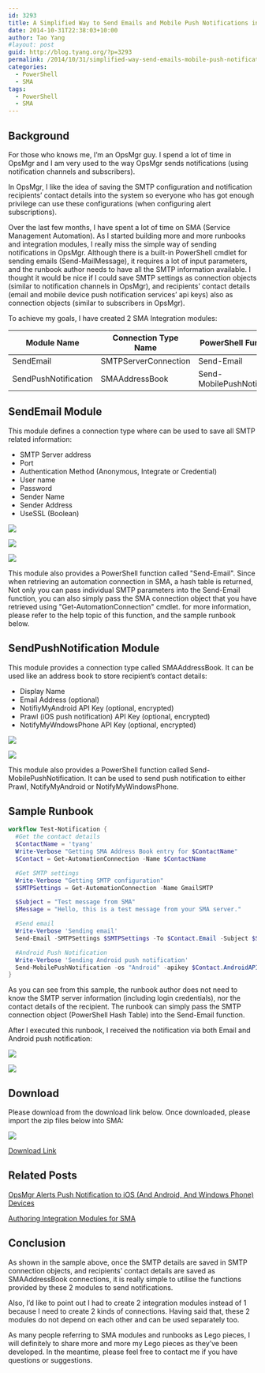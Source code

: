 ```yaml
---
id: 3293
title: A Simplified Way to Send Emails and Mobile Push Notifications in SMA
date: 2014-10-31T22:38:03+10:00
author: Tao Yang
#layout: post
guid: http://blog.tyang.org/?p=3293
permalink: /2014/10/31/simplified-way-send-emails-mobile-push-notifications-sma/
categories:
  - PowerShell
  - SMA
tags:
  - PowerShell
  - SMA
---
```


## Background

For those who knows me, I’m an OpsMgr guy. I spend a lot of time in OpsMgr and I am very used to the way OpsMgr sends notifications (using notification channels and subscribers).

In OpsMgr, I like the idea of saving the SMTP configuration and notification recipients’ contact details into the system so everyone who has got enough privilege can use these configurations (when configuring alert subscriptions).

Over the last few months, I have spent a lot of time on SMA (Service Management Automation). As I started building more and more runbooks and integration modules, I really miss the simple way of sending notifications in OpsMgr. Although there is a built-in PowerShell cmdlet for sending emails (Send-MailMessage), it requires a lot of input parameters, and the runbook author needs to have all the SMTP information available. I thought it would be nice if I could save SMTP settings as connection objects (similar to notification channels in OpsMgr), and recipients’ contact details (email and mobile device push notification services’ api keys) also as connection objects (similar to subscribers in OpsMgr).

To achieve my goals, I have created 2 SMA Integration modules:

| Module Name          | Connection Type Name | PowerShell Functions        |
| -------------------- | -------------------- | --------------------------- |
| SendEmail            | SMTPServerConnection | Send-Email                  |
| SendPushNotification | SMAAddressBook       | Send-MobilePushNotification |

## SendEmail Module

This module defines a connection type where can be used to save all SMTP related information:

* SMTP Server address
* Port
* Authentication Method (Anonymous, Integrate or Credential)
* User name
* Password
* Sender Name
* Sender Address
* UseSSL (Boolean)

![](http://blog.tyang.org/wp-content/uploads/2014/10/SNAGHTML1ba0bfc7.png)

![](http://blog.tyang.org/wp-content/uploads/2014/10/image12.png)

![](http://blog.tyang.org/wp-content/uploads/2014/10/SNAGHTML1ba1992f.png)

This module also provides a PowerShell function called "Send-Email". Since when retrieving an automation connection in SMA, a hash table is returned, Not only you can pass individual SMTP parameters into the Send-Email function, you can also simply pass the SMA connection object that you have retrieved using "Get-AutomationConnection" cmdlet. for more information, please refer to the help topic of this function, and the sample runbook below.

## SendPushNotification Module

This module provides a connection type called SMAAddressBook. It can be used like an address book to store recipient’s contact details:

* Display Name
* Email Address (optional)
* NotifiyMyAndroid API Key (optional, encrypted)
* Prawl (iOS push notification) API Key (optional, encrypted)
* NotifyMyWndowsPhone API Key (optional, encrypted)

![](http://blog.tyang.org/wp-content/uploads/2014/10/image13.png)

![](http://blog.tyang.org/wp-content/uploads/2014/10/SNAGHTML1bb2b9d4.png)

This module also provides a PowerShell function called Send-MobilePushNotification. It can be used to send push notification to either Prawl, NotifyMyAndroid or NotifyMyWindowsPhone.

## Sample Runbook

```powershell
workflow Test-Notification {
  #Get the contact details
  $ContactName = 'tyang'
  Write-Verbose "Getting SMA Address Book entry for $ContactName"
  $Contact = Get-AutomationConnection -Name $ContactName

  #Get SMTP settings
  Write-Verbose "Getting SMTP configuration"
  $SMTPSettings = Get-AutomationConnection -Name GmailSMTP

  $Subject = "Test message from SMA"
  $Message = "Hello, this is a test message from your SMA server."

  #Send email
  Write-Verbose 'Sending email'
  Send-Email -SMTPSettings $SMTPSettings -To $Contact.Email -Subject $Subject -Body $Message -HTMLBody $false

  #Android Push Notification
  Write-Verbose 'Sending Android push notification'
  Send-MobilePushNotification -os "Android" -apikey $Contact.AndroidAPI -Subject $Subject -Application 'SMA' -Body $Message
}
```
As you can see from this sample, the runbook author does not need to know the SMTP server information (including login credentials), nor the contact details of the recipient. The runbook can simply pass the SMTP connection object (PowerShell Hash Table) into the Send-Email function.

After I executed this runbook, I received the notification via both Email and Android push notification:

![](http://blog.tyang.org/wp-content/uploads/2014/10/SNAGHTML1bb9521f.png)

![](http://blog.tyang.org/wp-content/uploads/2014/10/image14.png)

## Download

Please download from the download link below. Once downloaded, please import the zip files below into SMA:

![](http://blog.tyang.org/wp-content/uploads/2014/10/image15.png)

[Download Link](http://blog.tyang.org/wp-content/uploads/2014/12/SMANotificationModules.zip)

## Related Posts

[OpsMgr Alerts Push Notification to iOS (And Android, And Windows Phone) Devices](http://blog.tyang.org/2013/04/07/opsmgr-alerts-push-notification-to-ios-and-android-and-windows-phone-devices/)

[Authoring Integration Modules for SMA](http://blogs.technet.com/b/orchestrator/archive/2014/06/12/authoring-integration-modules-for-sma.aspx)

## Conclusion

As shown in the sample above, once the SMTP details are saved in SMTP connection objects, and recipients’ contact details are saved as SMAAddressBook connections, it is really simple to utilise the functions provided by these 2 modules to send notifications.

Also, I’d like to point out I had to create 2 integration modules instead of 1 because I need to create 2 kinds of connections. Having said that, these 2 modules do not depend on each other and can be used separately too.

As many people referring to SMA modules and runbooks as Lego pieces, I will definitely to share more and more my Lego pieces as they’ve been developed. In the meantime, please feel free to contact me if you have questions or suggestions.
